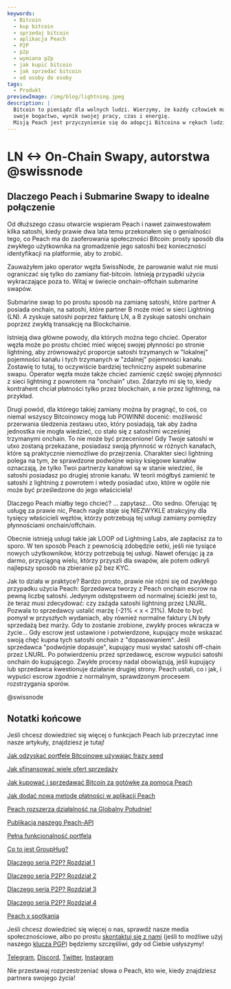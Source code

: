 ```yaml
---
keywords:
  - Bitcoin
  - kup bitcoin
  - sprzedaj bitcoin
  - aplikacja Peach
  - P2P
  - p2p
  - wymiana p2p
  - jak kupić bitcoin
  - jak sprzedać bitcoin
  - od osoby do osoby
tags:
  - Produkt
previewImage: /img/blog/lightning.jpeg
description: |
  Bitcoin to pieniądz dla wolnych ludzi. Wierzymy, że każdy człowiek ma prawo wybierać, w jaką walutę inwestuje 
  swoje bogactwo, wynik swojej pracy, czas i energię.
  Misją Peach jest przyczynienie się do adopcji Bitcoina w rękach ludzi.
---
```


# LN <-> On-Chain Swapy, autorstwa @swissnode

## Dlaczego Peach i Submarine Swapy to idealne połączenie

Od dłuższego czasu otwarcie wspieram Peach i nawet zainwestowałem kilka satoshi, kiedy prawie dwa lata temu przekonałem się o genialności tego, co Peach ma do zaoferowania społeczności Bitcoin: prosty sposób dla zwykłego użytkownika na gromadzenie jego satoshi bez konieczności identyfikacji na platformie, aby to zrobić.

Zauważyłem jako operator węzła SwissNode, że parowanie walut nie musi ograniczać się tylko do zamiany fiat-bitcoin. Istnieją przypadki użycia wykraczające poza to. Witaj w świecie onchain-offchain submarine swapów.

Submarine swap to po prostu sposób na zamianę satoshi, które partner A posiada onchain, na satoshi, które partner B może mieć w sieci Lightning (LN). A zyskuje satoshi poprzez fakturę LN, a B zyskuje satoshi onchain poprzez zwykłą transakcję na Blockchainie.

Istnieją dwa główne powody, dla których można tego chcieć. Operator węzła może po prostu chcieć mieć więcej swojej płynności po stronie lightning, aby zrównoważyć proporcje satoshi trzymanych w "lokalnej" pojemności kanału i tych trzymanych w "zdalnej" pojemności kanału. Zostawię to tutaj, to oczywiście bardziej techniczny aspekt submarine swapu. Operator węzła może także chcieć zamienić część swojej płynności z sieci lightning z powrotem na "onchain" utxo. Zdarzyło mi się to, kiedy kontrahent chciał płatności tylko przez blockchain, a nie przez lightning, na przykład.

Drugi powód, dla którego takiej zamiany można by pragnąć, to coś, co niemal wszyscy Bitcoinowcy mogą lub POWINNI docenić: możliwość przerwania śledzenia zestawu utxo, który posiadają, tak aby żadna jednostka nie mogła wiedzieć, co stało się z satoshimi wcześniej trzymanymi onchain. To nie może być przecenione! Gdy Twoje satoshi w utxo zostaną przekazane, posiadasz swoją płynność w różnych kanałach, które są praktycznie niemożliwe do przejrzenia. Charakter sieci lightning polega na tym, że sprawdzone podwójne wpisy księgowe kanałów oznaczają, że tylko Twoi partnerzy kanałowi są w stanie wiedzieć, ile satoshi posiadasz po drugiej stronie kanału. W teorii mógłbyś zamienić te satoshi z lightning z powrotem i wtedy posiadać utxo, które w ogóle nie może być prześledzone do jego właściciela!

Dlaczego Peach miałby tego chcieć? ... zapytasz... Oto sedno. Oferując tę usługę za prawie nic, Peach nagle staje się NIEZWYKLE atrakcyjny dla tysięcy właścicieli węzłów, którzy potrzebują tej usługi zamiany pomiędzy płynnościami onchain/offchain.

 Obecnie istnieją usługi takie jak LOOP od Lightning Labs, ale zapłacisz za to sporo. W ten sposób Peach z pewnością zdobędzie setki, jeśli nie tysiące nowych użytkowników, którzy potrzebują tej usługi. Nawet oferując ją za darmo, przyciągną wielu, którzy przyszli dla swapów, ale potem odkryli najlepszy sposób na zbieranie p2 bez KYC.

Jak to działa w praktyce? Bardzo prosto, prawie nie różni się od zwykłego przypadku użycia Peach: Sprzedawca tworzy z Peach onchain escrow na pewną liczbę satoshi. Jedynym odstępstwem od normalnej ścieżki jest to, że teraz musi zdecydować: czy zażąda satoshi lightning przez LNURL. Pozwala to sprzedawcy ustalić marżę (-21% < x < 21%). Może to być pomysł w przyszłych wydaniach, aby również normalne faktury LN były sprzedażą bez marży. Gdy to zostanie zrobione, zwykły proces wkracza w życie... Gdy escrow jest ustawione i potwierdzone, kupujący może wskazać swoją chęć kupna tych satoshi onchain z "dopasowaniem". Jeśli sprzedawca "podwójnie dopasuje", kupujący musi wysłać satoshi off-chain przez LNURL. Po potwierdzeniu przez sprzedawcę, escrow wypuści satoshi onchain do kupującego. Zwykłe procesy nadal obowiązują, jeśli kupujący lub sprzedawca kwestionuje działanie drugiej strony. Peach ustali, co i jak, i wypuści escrow zgodnie z normalnym, sprawdzonym procesem rozstrzygania sporów.

@swissnode


## Notatki końcowe

Jeśli chcesz dowiedzieć się więcej o funkcjach Peach lub przeczytać inne nasze artykuły, znajdziesz je tutaj!

[Jak odzyskać portfele Bitcoinowe używając frazy seed](https://peachbitcoin.com/pl/blog/how-to-restore-peach-wallet/)

[Jak sfinansować wiele ofert sprzedaży](https://peachbitcoin.com/pl/blog/funding-multiple-sell-offers/)

[Jak kupować i sprzedawać Bitcoin za gotówkę za pomocą Peach](https://peachbitcoin.com/pl/blog/how-to-buy-and-sell-bitcoin-with-cash-using-peach/)

[Jak dodać nową metodę płatności w aplikacji Peach](https://peachbitcoin.com/pl/blog/how-to-add-a-payment-method/)

[Peach rozszerza działalność na Globalny Południe!](https://peachbitcoin.com/pl/blog/peach-expands-to-the-global-south/)

[Publikacja naszego Peach-API](https://peachbitcoin.com/pl/blog/making-our-peach-api-public/)

[Pełna funkcjonalność portfela](https://peachbitcoin.com/pl/blog/full-wallet-functionality/)

[Co to jest GroupHug?](https://peachbitcoin.com/pl/blog/group-hug/)

[Dlaczego seria P2P? Rozdział 1](https://peachbitcoin.com/pl/blog/why-p2p-chapter-1/)

[Dlaczego seria P2P? Rozdział 2](https://peachbitcoin.com/pl/blog/why-p2p-chapter-2/)

[Dlaczego seria P2P? Rozdział 3](https://peachbitcoin.com/pl/blog/why-p2p-chapter-3-circular-economies/)

[Dlaczego seria P2P? Rozdział 4](https://peachbitcoin.com/pl/blog/why-p2p-chapter-4-chains-of-trust/)

[Peach x spotkania](https://peachbitcoin.com/pl/blog/peach-for-meetups/)

Jeśli chcesz dowiedzieć się więcej o nas, sprawdź nasze media społecznościowe, albo po prostu [skontaktuj się z nami](mailto:hello@peachbitcoin.com) (jeśli to możliwe użyj naszego [klucza PGP](https://keys.openpgp.org/vks/v1/by-fingerprint/48339A19645E2E53488E0E5479E1B270FACD1BD2)) będziemy szczęśliwi, gdy od Ciebie usłyszymy!

[Telegram](https://t.me/+GkOW1J-ixBBkZWRk), [Discord](https://discord.gg/ypeHz3SW54), [Twitter](https://twitter.com/peachbitcoin), [Instagram](https://instagram.com/peachbitcoin)

Nie przestawaj rozprzestrzeniać słowa o Peach, kto wie, kiedy znajdziesz partnera swojego życia!

